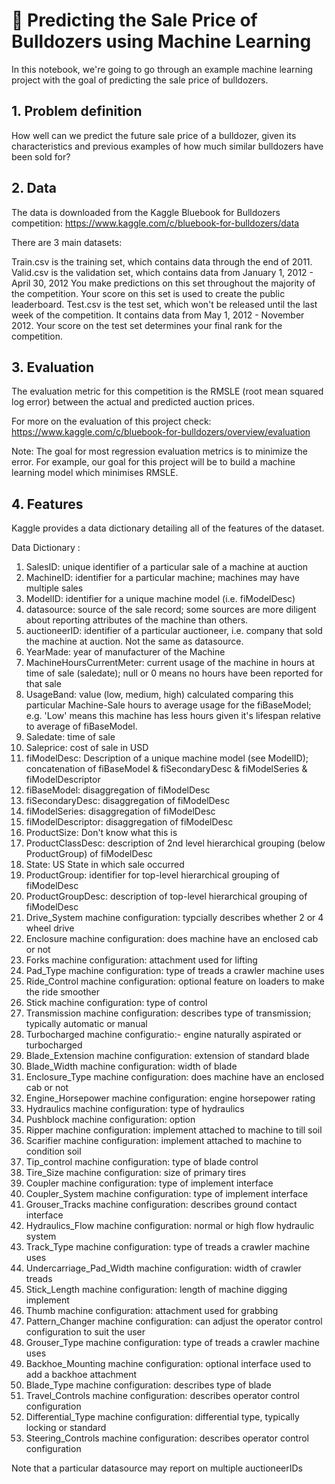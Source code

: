 # 🚜 Predicting the Sale Price of Bulldozers using Machine Learning

In this notebook, we're going to go through an example machine learning project with the goal of predicting the sale price of bulldozers.

## 1. Problem definition
How well can we predict the future sale price of a bulldozer, given its characteristics and previous examples of how much similar bulldozers have been sold for?

## 2. Data
The data is downloaded from the Kaggle Bluebook for Bulldozers competition: https://www.kaggle.com/c/bluebook-for-bulldozers/data

There are 3 main datasets:

Train.csv is the training set, which contains data through the end of 2011. Valid.csv is the validation set, which contains data from January 1, 2012 - April 30, 2012 You make predictions on this set throughout the majority of the competition. Your score on this set is used to create the public leaderboard. Test.csv is the test set, which won't be released until the last week of the competition. It contains data from May 1, 2012 - November 2012. Your score on the test set determines your final rank for the competition.

## 3. Evaluation
The evaluation metric for this competition is the RMSLE (root mean squared log error) between the actual and predicted auction prices.

For more on the evaluation of this project check: https://www.kaggle.com/c/bluebook-for-bulldozers/overview/evaluation

Note: The goal for most regression evaluation metrics is to minimize the error. For example, our goal for this project will be to build a machine learning model which minimises RMSLE.

## 4. Features
Kaggle provides a data dictionary detailing all of the features of the dataset.

Data Dictionary :
1. SalesID: unique identifier of a particular sale of a machine at auction
2. MachineID: identifier for a particular machine; machines may have multiple sales
3. ModelID: identifier for a unique machine model (i.e. fiModelDesc)
4. datasource: source of the sale record; some sources are more diligent about reporting attributes of the machine than others.
5. auctioneerID: identifier of a particular auctioneer, i.e. company that sold the machine at auction. Not the same as datasource.
6. YearMade: year of manufacturer of the Machine
7. MachineHoursCurrentMeter: current usage of the machine in hours at time of sale (saledate); null or 0 means no hours have been reported for that sale
8. UsageBand: value (low, medium, high) calculated comparing this particular Machine-Sale hours to average usage for the fiBaseModel; e.g. 'Low' means this machine has less hours given it's lifespan relative to average of fiBaseModel.
9. Saledate: time of sale
10. Saleprice: cost of sale in USD
11. fiModelDesc: Description of a unique machine model (see ModelID); concatenation of fiBaseModel & fiSecondaryDesc & fiModelSeries & fiModelDescriptor
12. fiBaseModel: disaggregation of fiModelDesc
13. fiSecondaryDesc: disaggregation of fiModelDesc
14. fiModelSeries: disaggregation of fiModelDesc
15. fiModelDescriptor: disaggregation of fiModelDesc
16. ProductSize: Don't know what this is
17. ProductClassDesc: description of 2nd level hierarchical grouping (below ProductGroup) of fiModelDesc
18. State: US State in which sale occurred
19. ProductGroup: identifier for top-level hierarchical grouping of fiModelDesc
20. ProductGroupDesc: description of top-level hierarchical grouping of fiModelDesc
21. Drive_System machine configuration: typcially describes whether 2 or 4 wheel drive
22. Enclosure machine configuration: does machine have an enclosed cab or not
23. Forks machine configuration: attachment used for lifting
24. Pad_Type machine configuration: type of treads a crawler machine uses
25. Ride_Control machine configuration: optional feature on loaders to make the ride smoother
26. Stick machine configuration: type of control
27. Transmission machine configuration: describes type of transmission; typically automatic or manual
28. Turbocharged machine configuratio:- engine naturally aspirated or turbocharged
29. Blade_Extension machine configuration: extension of standard blade
30. Blade_Width machine configuration: width of blade
31. Enclosure_Type machine configuration: does machine have an enclosed cab or not
32. Engine_Horsepower machine configuration: engine horsepower rating
33. Hydraulics machine configuration: type of hydraulics
34. Pushblock machine configuration: option
35. Ripper machine configuration: implement attached to machine to till soil
36. Scarifier machine configuration: implement attached to machine to condition soil
37. Tip_control machine configuration: type of blade control
38. Tire_Size machine configuration: size of primary tires
39. Coupler machine configuration: type of implement interface
40. Coupler_System machine configuration: type of implement interface
41. Grouser_Tracks machine configuration: describes ground contact interface
42. Hydraulics_Flow machine configuration: normal or high flow hydraulic system
43. Track_Type machine configuration: type of treads a crawler machine uses
44. Undercarriage_Pad_Width machine configuration: width of crawler treads
45. Stick_Length machine configuration: length of machine digging implement
46. Thumb machine configuration: attachment used for grabbing
47. Pattern_Changer machine configuration: can adjust the operator control configuration to suit the user
48. Grouser_Type machine configuration: type of treads a crawler machine uses
49. Backhoe_Mounting machine configuration: optional interface used to add a backhoe attachment
50. Blade_Type machine configuration: describes type of blade
51. Travel_Controls machine configuration: describes operator control configuration
52. Differential_Type machine configuration: differential type, typically locking or standard
53. Steering_Controls machine configuration: describes operator control configuration

Note that a particular datasource may report on multiple auctioneerIDs
